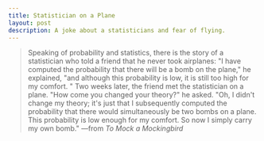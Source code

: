 ```yaml
---
title: Statistician on a Plane
layout: post
description: A joke about a statisticians and fear of flying.
---
```


> Speaking of probability and statistics, there is the story of a statistician who told a friend that he never took airplanes: "I have computed the probability that there will be a bomb on the plane," he explained, "and although this probability is low, it is still too high for my comfort. " Two weeks later, the friend met the statistician on a plane. "How come you changed your theory?" he asked. "Oh, I didn't change my theory; it's just that I subsequently computed the probability that there would simultaneously be two bombs on a plane. This probability is low enough for my comfort. So now I simply carry my own bomb."
<span id="quote-attribute">—from <em>To Mock a Mockingbird</em></span>
